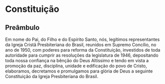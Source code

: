 # Constituição

## Preâmbulo

Em nome do Pai, do Filho e do Espírito Santo, nós, legítimos representantes da Igreja Cristã Presbiteriana do Brasil, reunidos em Supremo Concílio, no ano de 1950, com poderes para reforma da Constituição, investidos de toda autoridade para cumprir as resoluções da legislatura de 1946, depositando toda nossa confiança na bênção do Deus Altíssimo e tendo em vista a promoção da paz, disciplina, unidade e edificação do povo de Cristo, elaboramos, decretamos e promulgamos para glória de Deus a seguinte Constituição da Igreja Presbiteriana do Brasil.
